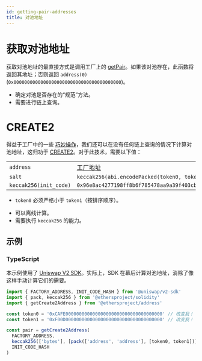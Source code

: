 ```yaml
---
id: getting-pair-addresses
title: 对池地址
---
```


# 获取对池地址

获取对池地址的最直接方式是调用工厂上的 [getPair](../../../contracts/v2/reference/smart-contracts/factory#getpair)。如果该对池存在，此函数将返回其地址；否则返回 `address(0)` (`0x0000000000000000000000000000000000000000`)。

- 确定对池是否存在的“规范”方法。
- 需要进行链上查询。

# CREATE2

得益于工厂中的一些 [巧妙操作](https://github.com/Uniswap/uniswap-v2-core/blob/master/contracts/UniswapV2Factory.sol#L32)，我们还可以在没有任何链上查询的情况下计算对池地址，这归功于 [CREATE2](https://eips.ethereum.org/EIPS/eip-1014)。对于此技术，需要以下值：

|                       |                                                                                  |
| :-------------------- | :-------------------------------------------------------------------------------- |
| `address`             | [工厂地址](../../../contracts/v2/reference/smart-contracts/factory)               |
| `salt`                | `keccak256(abi.encodePacked(token0, token1))`                                    |
| `keccak256(init_code)` | `0x96e8ac4277198ff8b6f785478aa9a39f403cb768dd02cbee326c3e7da348845f`            |

- `token0` 必须严格小于 `token1`（按排序顺序）。

* 可以离线计算。
* 需要执行 `keccak256` 的能力。

## 示例

### TypeScript

本示例使用了 [Uniswap V2 SDK](../reference/getting-started)。实际上，SDK 在幕后计算对池地址，消除了像这样手动计算它们的需要。

```typescript
import { FACTORY_ADDRESS, INIT_CODE_HASH } from '@uniswap/v2-sdk'
import { pack, keccak256 } from '@ethersproject/solidity'
import { getCreate2Address } from '@ethersproject/address'

const token0 = '0xCAFE000000000000000000000000000000000000' // 改变我！
const token1 = '0xF00D000000000000000000000000000000000000' // 改变我！

const pair = getCreate2Address(
  FACTORY_ADDRESS,
  keccak256(['bytes'], [pack(['address', 'address'], [token0, token1])]),
  INIT_CODE_HASH
)
```